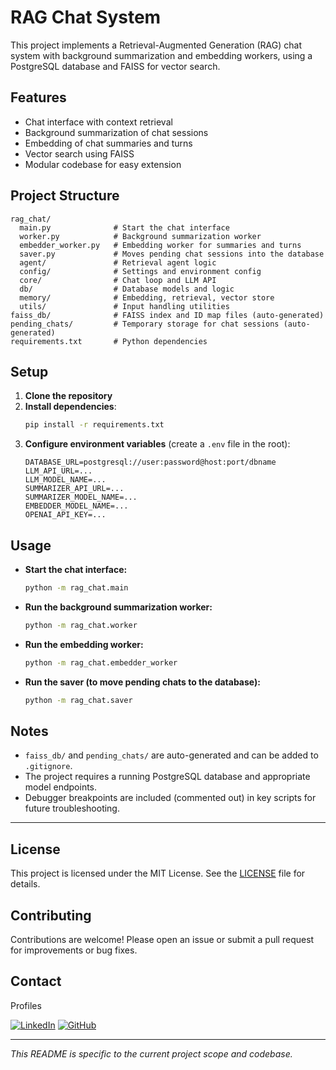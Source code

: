 # RAG Chat System

This project implements a Retrieval-Augmented Generation (RAG) chat system with background summarization and embedding workers, using a PostgreSQL database and FAISS for vector search.

## Features
- Chat interface with context retrieval
- Background summarization of chat sessions
- Embedding of chat summaries and turns
- Vector search using FAISS
- Modular codebase for easy extension

## Project Structure
```
rag_chat/
  main.py              # Start the chat interface
  worker.py            # Background summarization worker
  embedder_worker.py   # Embedding worker for summaries and turns
  saver.py             # Moves pending chat sessions into the database
  agent/               # Retrieval agent logic
  config/              # Settings and environment config
  core/                # Chat loop and LLM API
  db/                  # Database models and logic
  memory/              # Embedding, retrieval, vector store
  utils/               # Input handling utilities
faiss_db/              # FAISS index and ID map files (auto-generated)
pending_chats/         # Temporary storage for chat sessions (auto-generated)
requirements.txt       # Python dependencies
```

## Setup
1. **Clone the repository**
2. **Install dependencies**:
   ```bash
   pip install -r requirements.txt
   ```
3. **Configure environment variables** (create a `.env` file in the root):
   ```env
   DATABASE_URL=postgresql://user:password@host:port/dbname
   LLM_API_URL=...
   LLM_MODEL_NAME=...
   SUMMARIZER_API_URL=...
   SUMMARIZER_MODEL_NAME=...
   EMBEDDER_MODEL_NAME=...
   OPENAI_API_KEY=...
   ```

## Usage
- **Start the chat interface:**
  ```bash
  python -m rag_chat.main
  ```
- **Run the background summarization worker:**
  ```bash
  python -m rag_chat.worker
  ```
- **Run the embedding worker:**
  ```bash
  python -m rag_chat.embedder_worker
  ```
- **Run the saver (to move pending chats to the database):**
  ```bash
  python -m rag_chat.saver
  ```

## Notes
- `faiss_db/` and `pending_chats/` are auto-generated and can be added to `.gitignore`.
- The project requires a running PostgreSQL database and appropriate model endpoints.
- Debugger breakpoints are included (commented out) in key scripts for future troubleshooting.

---

## License
This project is licensed under the MIT License. See the [LICENSE](LICENSE) file for details.

## Contributing
Contributions are welcome! Please open an issue or submit a pull request for improvements or bug fixes.

## Contact
Profiles

[![LinkedIn](https://img.shields.io/badge/LinkedIn-blue?logo=linkedin&logoColor=white)](https://www.linkedin.com/in/hamza-rasheed-6a9b3b23a?utm_source=share&utm_campaign=share_via&utm_content=profile&utm_medium=android_app)
[![GitHub](https://img.shields.io/badge/GitHub-black?logo=github&logoColor=white)](https://github.com/hmzarasheed)

---

*This README is specific to the current project scope and codebase.* 
